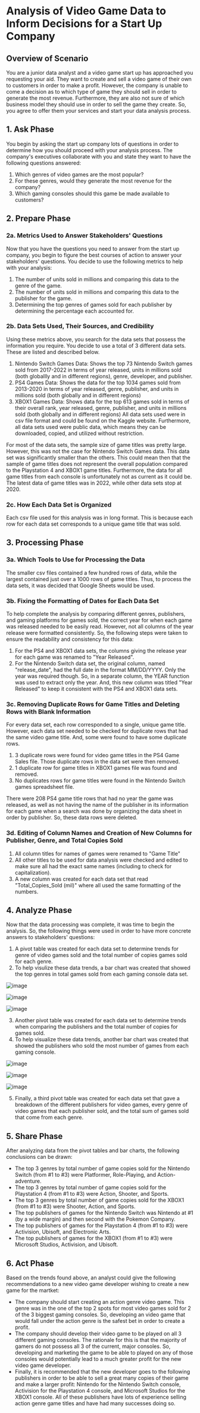 # Analysis of Video Game Data to Inform Decisions for a Start Up Company
## Overview of Scenario
You are a junior data analyst and a video game start up has approached you requesting your aid. They want to create and sell a video game of their own to customers in order to make a profit. However, the company is unable to come a decision as to which type of game they should sell in order to generate the most revenue. Furthermore, they are also not sure of which business model they should use in order to sell the game they create. So, you agree to offer them your services and start your data analysis process.
## 1. Ask Phase
You begin by asking the start up company lots of questions in order to determine how you should proceed with your analysis process. The company's executives collaborate with you and state they want to have the following questions answered:
1.	Which genres of video games are the most popular?
2.	For these genres, would they generate the most revenue for the company?
3.	Which gaming consoles should this game be made available to customers?
## 2. Prepare Phase
### 2a. Metrics Used to Answer Stakeholders' Questions
Now that you have the questions you need to answer from the start up company, you begin to figure the best courses of action to answer your stakeholders' questions. You decide to use the following metrics to help with your analysis:
1.	The number of units sold in millions and comparing this data to the genre of the game.
2.	The number of units sold in millions and comparing this data to the publisher for the game.
3.	Determining the top genres of games sold for each publisher by determining the percentage each accounted for.
### 2b. Data Sets Used, Their Sources, and Credibility
Using these metrics above, you search for the data sets that possess the information you require. You decide to use a total of 3 different data sets. These are listed and described below.
1.	Nintendo Switch Games Data: Shows the top 73 Nintendo Switch games sold from 2017-2022 in terms of year released, units in millions sold (both globallly and in different regions), genre, developer, and publisher.
2.	PS4 Games Data: Shows the data for the top 1034 games sold from 2013-2020 in terms of year released, genre, publisher, and units in millions sold (both globally and in different regions)
3.	XBOX1 Games Data: Shows data for the top 613 games sold in terms of their overall rank, year released, genre, publisher, and units in millions sold (both globally and in different regions)
All data sets used were in csv file format and could be found on the Kaggle website. Furthermore, all data sets used were public data, which means they can be downloaded, copied, and utilized without restriction.

For most of the data sets, the sample size of game titles was pretty large. However, this was not the case for Nintendo Switch Games data. This data set was significantly smaller than the others. This could mean then that the sample of game titles does not represent the overall population compared to the Playstation 4 and XBOX1 game titles. Furthermore, the data for all game titles from each console is unfortunately not as current as it could be. The latest data of game titles was in 2022, while other data sets stop at 2020. 

### 2c. How Each Data Set is Organized
Each csv file used for this analysis was in long format. This is because each row for each data set corresponds to a unique game title that was sold.
## 3. Processing Phase
### 3a. Which Tools to Use for Processing the Data
The smaller csv files contained a few hundred rows of data, while the largest contained just over a 1000 rows of game titles. Thus, to process the data sets, it was decided that Google Sheets would be used.
### 3b. Fixing the Formatting of Dates for Each Data Set
To help complete the analysis by comparing different genres, publishers, and gaming platforms for games sold, the correct year for when each game was released needed to be easily read. However, not all columns of the year release were formatted consistently. So, the following steps were taken to ensure the readability and consistency for this data:
1.	For the PS4 and XBOX1 data sets, the columns giving the release year for each game was renamed to "Year Released".
2.	For the Nintendo Switch data set, the original column, named "release_date", had the full date in the format MM/DD/YYYY. Only the year was required though. So, in a separate column, the YEAR function was used to extract only the year. And, this new column was titled "Year Released" to keep it consistent with the PS4 and XBOX1 data sets.
### 3c. Removing Duplicate Rows for Game Titles and Deleting Rows with Blank Information
For every data set, each row corresponded to a single, unique game title. However, each data set needed to be checked for duplicate rows that had the same video game title. And, some were found to have some duplicate rows. 
1. 3 duplicate rows were found for video game titles in the PS4 Game Sales file. Those duplicate rows in the data set were then removed.
2. 1 duplicate row for game titles in XBOX1 games file was found and removed.
3. No duplicates rows for game titles were found in the Nintendo Switch games spreadsheet file.

There were 208 PS4 game title rows that had no year the game was released, as well as not having the name of the publisher in its information for each game when a search was done by organizing the data sheet in order by publisher. So, these data rows were deleted. 

### 3d. Editing of Column Names and Creation of New Columns for Publisher, Genre, and Total Copies Sold
1.	All column titles for names of games were renamed to "Game Title"
2.	All other titles to be used for data analysis were checked and edited to make sure all had the exact same names (including to check for capitalization).
3.	A new column was created for each data set that read "Total_Copies_Sold (mil)" where all used the same formatting of the numbers.

## 4. Analyze Phase

Now that the data processing was complete, it was time to begin the analysis. So, the following things were used in order to have more concrete answers to stakeholders' questions:

1. A pivot table was created for each data set to determine trends for genre of video games sold and the total number of copies games sold for each genre.
2. To help visulize these data trends, a bar chart was created that showed the top genres in total games sold from each gaming console data set.

![image](https://github.com/nightowl8908/Data-Analysis-Portfolio/assets/146215343/6fb78b89-7797-4b5b-8629-8c26565ed13a)

![image](https://github.com/nightowl8908/Data-Analysis-Portfolio/assets/146215343/8f7cef6f-fb02-41b6-92dc-4c3206d2b9d0)

![image](https://github.com/nightowl8908/Data-Analysis-Portfolio/assets/146215343/93cbfd09-473a-4fd7-a38f-1fc6f80ebf82)

3. Another pivot table was created for each data set to determine trends when comparing the publishers and the total number of copies for games sold.
4. To help visualize these data trends, another bar chart was created that showed the publishers who sold the most number of games from each gaming console.

![image](https://github.com/nightowl8908/Data-Analysis-Portfolio/assets/146215343/867190cc-950a-445e-8e63-755b0261030a)

![image](https://github.com/nightowl8908/Data-Analysis-Portfolio/assets/146215343/f252f503-3440-49e3-be59-19d8d5b206c5)

![image](https://github.com/nightowl8908/Data-Analysis-Portfolio/assets/146215343/241a911e-c4bb-4226-8ca7-9744fab266bd)
   
5. Finally, a third pivot table was created for each data set that gave a breakdown of the different publishers for video games, every genre of video games that each publisher sold, and the total sum of games sold that come from each genre. 

## 5. Share Phase 
After analyzing data from the pivot tables and bar charts, the following conclusions can be drawn:

- The top 3 genres by total number of game copies sold for the Nintendo Switch (from #1 to #3) were Platformer, Role-Playing, and Action-adventure.
- The top 3 genres by total number of game copies sold for the Playstation 4 (from #1 to #3) were Action, Shooter, and Sports.  
- The top 3 genres by total number of game copies sold for the XBOX1 (from #1 to #3) were Shooter, Action, and Sports.
- The top publishers of games for the Nintendo Switch was Nintendo at #1 (by a wide margin) and then second with the Pokemon Company.
- The top publishers of games for the Playstation 4 (from #1 to #3) were Activision, Ubisoft, and Electronic Arts.
- The top publishers of games for the XBOX1 (from #1 to #3) were Microsoft Studios, Activision, and Ubisoft.

## 6. Act Phase

Based on the trends found above, an analyst could give the following recommendations to a new video game developer wishing to create a new game for the martket:

- The company should start creating an action genre video game. This genre was in the one of the top 2 spots for most video games sold for 2 of the 3 biggest gaming consoles. So, developing an video game that would fall under the action genre is the safest bet in order to create a profit.
- The company should develop their video game to be played on all 3 different gaming consoles. The rationale for this is that the majority of gamers do not possess all 3 of the current, major consoles. So, developing and marketing the game to be able to played on any of those consoles would potentially lead to a much greater profit for the new video game developer.
- Finally, it is recommended that the new developer goes to the following publishers in order to be able to sell a great many copies of their game and make a larger profit: Nintendo for the Nintendo Switch console, Activision for the Playstation 4 console, and Microsoft Studios for the XBOX1 console. All of these publishers have lots of experience selling action genre game titles and have had many successes doing so.   

